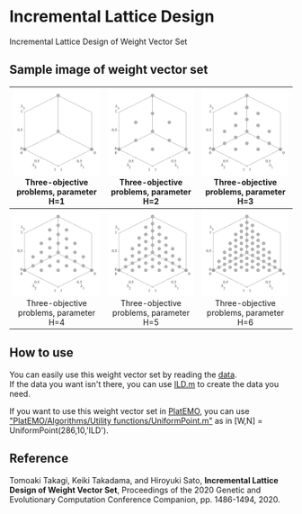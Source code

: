 # Incremental Lattice Design
 Incremental Lattice Design  of Weight Vector Set

## Sample image of weight vector set
|![image](image/H1.svg)Three-objective problems, parameter H=1|![image](image/H2.svg)Three-objective problems, parameter H=2|![image](image/H3.svg)Three-objective  problems, parameter H=3
|:-:|:-:|:-:|
|![image](image/H4.svg)Three-objective problems, parameter H=4|![image](image/H5.svg)Three-objective problems, parameter H=5|![image](image/H6.svg)Three-objective problems, parameter H=6|

## How to use
You can easily use this weight vector set by reading the [data](data).  
If the data you want isn't there, you can use [ILD.m](ILD/ILD.m) to create the data you need.  

If you want to use this weight vector set in [PlatEMO](https://github.com/BIMK/PlatEMO), you can use ["PlatEMO/Algorithms/Utility functions/UniformPoint.m"](https://github.com/BIMK/PlatEMO/blob/master/PlatEMO/Algorithms/Utility%20functions/UniformPoint.m) as in [W,N] = UniformPoint(286,10,'ILD').

## Reference 
Tomoaki Takagi, Keiki Takadama, and Hiroyuki Sato, **Incremental Lattice Design of Weight Vector Set**, Proceedings of the 2020 Genetic and Evolutionary Computation Conference Companion, pp. 1486-1494, 2020.
